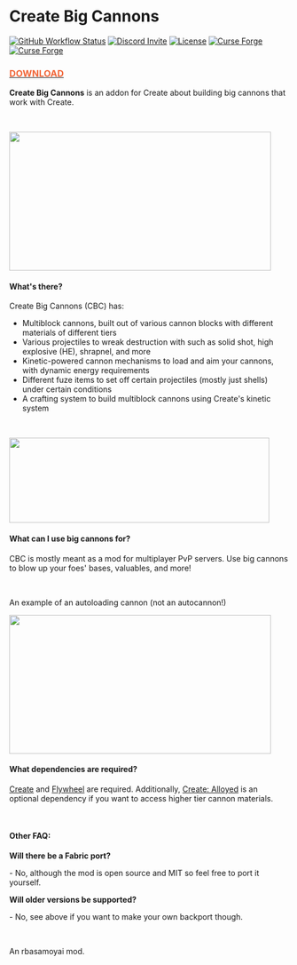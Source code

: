 # Create Big Cannons

[![GitHub Workflow Status](https://img.shields.io/github/workflow/status/rbasamoyai/CreateBigCannons/Java%20CI%20with%20Gradle)](../../actions/workflows/gradle.yml)
[![Discord Invite](https://img.shields.io/discord/996633868692111381?label=Discord&color=5865f2)](https://discord.gg/vgfMMUUgvT)
[![License](https://img.shields.io/github/license/rbasamoyai/CreateBigCannons?color=900c3f)](LICENSE)
[![Curse Forge](https://cf.way2muchnoise.eu/full_646668_downloads.svg)](https://www.curseforge.com/minecraft/mc-mods/create-big-cannons)
[![Curse Forge](https://cf.way2muchnoise.eu/versions/Avalilable%20for%20MC_646668_all.svg)](https://www.curseforge.com/minecraft/mc-mods/create-big-cannons)

<h3> <a href="https://www.curseforge.com/minecraft/mc-mods/create-big-cannons"> <strong style="color: #f16436"> DOWNLOAD </strong> </a> </h3>

<p><strong>Create Big Cannons</strong> is an addon for Create about building big cannons that work with Create.</p>
<br>
<p><img src="https://i.imgur.com/9BbUMSK.png" width="472" height="250"></p>
<h4><strong>What's there?</strong></h4>
<p>Create Big Cannons (CBC) has:</p>
<ul>
<li>Multiblock cannons, built out of various cannon blocks with different materials of different tiers</li>
<li>Various projectiles to wreak destruction with such as solid shot, high explosive (HE), shrapnel, and more</li>
<li>Kinetic-powered cannon mechanisms to load and aim your cannons, with dynamic energy requirements</li>
<li>Different fuze items to set off certain projectiles (mostly just shells) under certain conditions</li>
<li>A crafting system to build multiblock cannons using Create's kinetic system</li>
</ul>
<br>
<p><img src="https://i.imgur.com/XRI9PmW.png" width="469" height="153"></p>
<h4><strong>What can I use big cannons for?</strong></h4>
<p>CBC is mostly meant as a mod for multiplayer PvP servers. Use big cannons to blow up your foes' bases, valuables, and more!</p>
<br>
<p>An example of an autoloading cannon (not an autocannon!)</p>
<p><img src="https://i.imgur.com/vzeKdza.png" width="472" height="250"></p>
<h4><strong>What dependencies are required?</strong></h4>
<p><a href="https://www.curseforge.com/minecraft/mc-mods/create" rel="nofollow">Create</a> and <a href="https://www.curseforge.com/minecraft/mc-mods/flywheel" rel="nofollow">Flywheel</a>&nbsp;are required. Additionally, <a href="https://www.curseforge.com/minecraft/mc-mods/create-alloyed" rel="nofollow">Create: Alloyed</a> is an optional dependency if you want to access higher tier cannon materials.</p>
<br>
<h4><strong>Other FAQ:</strong></h4>
<p><strong>Will there be a Fabric port?</strong></p>
<p>- No, although the mod is open source and MIT so feel free to port it yourself.</p>
<p><strong>Will older versions be supported?</strong></p>
<p>- No, see above if you want to make your own backport though.</p>
<br>
<p>An rbasamoyai mod.</p>
